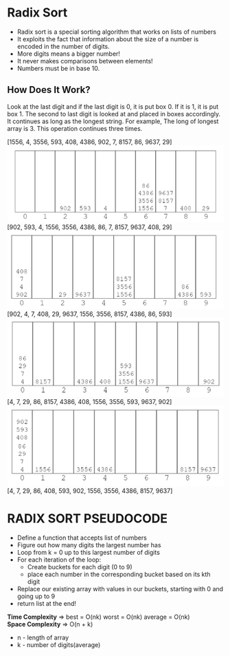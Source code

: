 # Radix Sort
- Radix sort is a special sorting algorithm that works on lists of numbers
- It exploits the fact that information about the size of a number is encoded in the number of digits.  
- More digits means a bigger number!
- It never makes comparisons between elements!
- Numbers must be in base 10.

## How Does It Work?
Look at the last digit and if the last digit is 0, it is put box 0. If it is 1, it is put box 1. The second to last digit is looked at and placed in boxes accordingly. It continues as long as the longest string. For example, The long of longest array is 3. This operation continues three times.

[1556, 4, 3556, 593, 408, 4386, 902, 7, 8157, 86, 9637, 29] 
![This is an radix sort image1](../../assets/Images/radixSort_1.PNG)  
[902, 593, 4, 1556, 3556, 4386, 86, 7, 8157, 9637, 408, 29]
![This is an radix sort image2](../../assets/Images/radixSort_2.PNG)  
[902, 4, 7, 408, 29, 9637, 1556, 3556, 8157, 4386, 86, 593]
![This is an radix sort image3](../../assets/Images/radixSort_3.PNG)  
[4, 7, 29, 86, 8157, 4386, 408, 1556, 3556, 593, 9637, 902]
![This is an radix sort image4](../../assets/Images/radixSort_4.PNG)  
[4, 7, 29, 86, 408, 593, 902, 1556, 3556, 4386, 8157, 9637]

# RADIX SORT PSEUDOCODE
- Define a function that accepts list of numbers
- Figure out how many digits the largest number has
- Loop from k = 0 up to this largest number of digits
- For each iteration of the loop:
    - Create buckets for each digit (0 to 9)
    - place each number in the corresponding bucket based on its kth digit
- Replace our existing array with values in our buckets, starting with 0 and going up to 9
- return list at the end!


**Time Complexity** => best = O(nk) worst = O(nk) average = O(nk)  
**Space Complexity** => O(n + k)  
- n - length of array
- k - number of digits(average)
